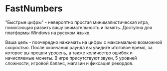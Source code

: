 # FastNumbers
"Быстрые цифры" - невероятно простая минималистическая игра, помогающая развить вашу внимательность и память. Доступна для платформы Windows на русском языке.

Ваша цель - поочередно нажимать на цифры с максимально возможной скоростью. После окончания раунда вы увидите итоговое время, за которое вы прошли уровень, а также количество ошибок и начисляемые монеты.
В игре присутствуют звуки, 5 уровней сложности, игровой баланс, магазин и фиксация рекордов.
